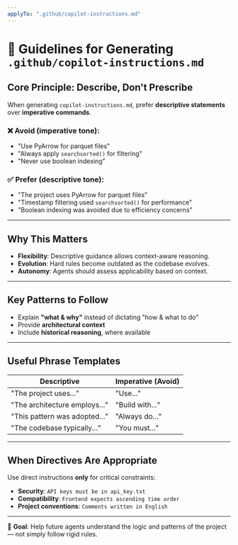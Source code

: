 ```yaml
---
applyTo: ".github/copilot-instructions.md"
---
```


# 🧠 Guidelines for Generating `.github/copilot-instructions.md`

## Core Principle: Describe, Don't Prescribe

When generating `copilot-instructions.md`, prefer **descriptive statements** over **imperative commands**.

### ❌ Avoid (imperative tone):
- "Use PyArrow for parquet files"
- "Always apply `searchsorted()` for filtering"
- "Never use boolean indexing"

### ✅ Prefer (descriptive tone):
- "The project uses PyArrow for parquet files"
- "Timestamp filtering used `searchsorted()` for performance"
- "Boolean indexing was avoided due to efficiency concerns"

---

## Why This Matters

- **Flexibility**: Descriptive guidance allows context-aware reasoning.
- **Evolution**: Hard rules become outdated as the codebase evolves.
- **Autonomy**: Agents should assess applicability based on context.

---

## Key Patterns to Follow

- Explain **"what & why"** instead of dictating "how & what to do"
- Provide **architectural context**
- Include **historical reasoning**, where available

---

## Useful Phrase Templates

| Descriptive | Imperative (Avoid) |
|-------------|--------------------|
| "The project uses..." | "Use..." |
| "The architecture employs..." | "Build with..." |
| "This pattern was adopted..." | "Always do..." |
| "The codebase typically..." | "You must..." |

---

## When Directives Are Appropriate

Use direct instructions **only** for critical constraints:

- **Security**: `API keys must be in api_key.txt`
- **Compatibility**: `Frontend expects ascending time order`
- **Project conventions**: `Comments written in English`

---

🎯 **Goal**: Help future agents understand the logic and patterns of the project — not simply follow rigid rules.
